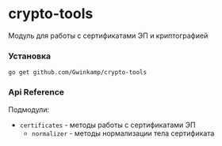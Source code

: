 # crypto-tools

Модуль для работы с сертификатами ЭП и криптографией

### Установка

```shell
go get github.com/Gwinkamp/crypto-tools
```

### Api Reference

Подмодули:

* `certificates` - методы работы с сертификатами ЭП
  * `normalizer` - методы нормализации тела сертификата
